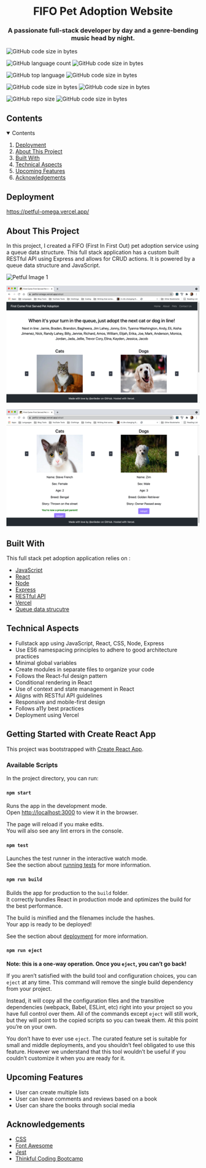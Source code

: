 <!-- TABLE OF CONTENTS -->
<h1 align="center">FIFO Pet Adoption Website</h1>
<h3 align="center">A passionate full-stack developer by day and a genre-bending music head by night.</h3>

<img alt="GitHub code size in bytes" src="https://img.shields.io/github/languages/code-size/aniledev/readme-boilerplate">

![GitHub language count](https://img.shields.io/github/languages/count/aniledev/readme-boilerplate)
<img alt="GitHub code size in bytes" src="https://img.shields.io/github/languages/count/aniledev/readme-boilerplate">

![GitHub top language](https://img.shields.io/github/languages/top/aniledev/readme-boilerplate)
<img alt="GitHub code size in bytes" src="https://img.shields.io/github/languages/code-size/aniledev/readme-boilerplate">

![GitHub code size in bytes](https://img.shields.io/github/languages/code-size/aniledev/readme-boilerplate)
<img alt="GitHub code size in bytes" src="https://img.shields.io/github/languages/code-size/aniledev/readme-boilerplate">

![GitHub repo size](https://img.shields.io/github/repo-size/aniledev/readme-boilerplate)
<img alt="GitHub code size in bytes" src="https://img.shields.io/github/languages/code-size/aniledev/readme-boilerplate">

## Contents

<details open="open">
  <summary>Contents</summary>
  <ol>
    <li><a href="#deployment">Deployment</a></li>
    <li><a href="#about">About This Project</a></li>
    <li><a href="#built-with">Built With</a></li>
    <li><a href="#technical-aspects">Technical Aspects</a></li>
    <li><a href="#upcoming-features">Upcoming Features</a></li>
    <li><a href="#acknowledgements">Acknowledgements</a></li>
  </ol>
</details>

## Deployment

https://petful-omega.vercel.app/

## About This Project

In this project, I created a FIFO (First In First Out) pet adoption service using a queue data structure. This full stack application has a custom built RESTful API using Express and allows for CRUD actions. It is powered by a queue data structure and JavaScript.

![Petful Image 1](https://github.com/aniledev/petful-client/blob/master/src/images/petful-landing-image.png?raw=true)

![Petful Image 2](https://github.com/aniledev/petful-client/blob/master/src/images/petful-adopt-image-1.png?raw=true)

![Petful Image 3](https://github.com/aniledev/petful-client/blob/master/src/images/petful-adopt-image-3.png?raw=true)

## Built With

This full stack pet adoption application relies on :

- [JavaScript](https://www.javascript.com/)
- [React](https://reactjs.org/)
- [Node](https://nodejs.org/)
- [Express](https://expressjs.com/)
- [RESTful API](https://github.com/aniledev/petful-server)
- [Vercel](https://vercel.com/)
- [Queue data strucutre](https://www.geeksforgeeks.org/queue-data-structure/)

## Technical Aspects

- Fullstack app using JavaScript, React, CSS, Node, Express
- Use ES6 namespacing principles to adhere to good architecture practices
- Minimal global variables
- Create modules in separate files to organize your code
- Follows the React-ful design pattern
- Conditional rendering in React
- Use of context and state management in React
- Aligns with RESTful API guidelines
- Responsive and mobile-first design
- Follows a11y best practices
- Deployment using Vercel

## Getting Started with Create React App

This project was bootstrapped with [Create React App](https://github.com/facebook/create-react-app).

### Available Scripts

In the project directory, you can run:

#### `npm start`

Runs the app in the development mode.\
Open [http://localhost:3000](http://localhost:3000) to view it in the browser.

The page will reload if you make edits.\
You will also see any lint errors in the console.

#### `npm test`

Launches the test runner in the interactive watch mode.\
See the section about [running tests](https://facebook.github.io/create-react-app/docs/running-tests) for more information.

#### `npm run build`

Builds the app for production to the `build` folder.\
It correctly bundles React in production mode and optimizes the build for the best performance.

The build is minified and the filenames include the hashes.\
Your app is ready to be deployed!

See the section about [deployment](https://facebook.github.io/create-react-app/docs/deployment) for more information.

#### `npm run eject`

**Note: this is a one-way operation. Once you `eject`, you can’t go back!**

If you aren’t satisfied with the build tool and configuration choices, you can `eject` at any time. This command will remove the single build dependency from your project.

Instead, it will copy all the configuration files and the transitive dependencies (webpack, Babel, ESLint, etc) right into your project so you have full control over them. All of the commands except `eject` will still work, but they will point to the copied scripts so you can tweak them. At this point you’re on your own.

You don’t have to ever use `eject`. The curated feature set is suitable for small and middle deployments, and you shouldn’t feel obligated to use this feature. However we understand that this tool wouldn’t be useful if you couldn’t customize it when you are ready for it.

## Upcoming Features

- User can create multiple lists
- User can leave comments and reviews based on a book
- User can share the books through social media

<!-- ACKNOWLEDGEMENTS -->

## Acknowledgements

- [CSS](https://developer.mozilla.org/en-US/docs/Web/CSS)
- [Font Awesome](https://fontawesome.com)
- [Jest](https://jestjs.io/)
- [Thinkful Coding Bootcamp](https://www.thinkful.com/)
